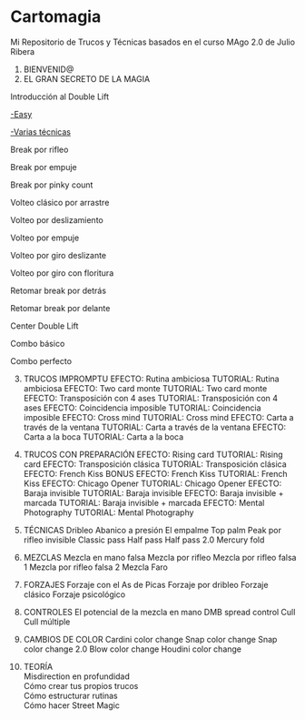 # Cartomagia
Mi Repositorio de Trucos y Técnicas basados en el curso MAgo 2.0 de Julio Ribera

1. BIENVENID@
2. EL GRAN SECRETO DE LA MAGIA

Introducción al Double Lift

[-Easy](https://www.youtube.com/watch?v=Gjd4EDm3EWU)

[-Varias técnicas](https://www.youtube.com/watch?v=1-6Niz-VxUY)

Break por rifleo

Break por empuje

Break por pinky count

Volteo clásico por arrastre

Volteo por deslizamiento

Volteo por empuje

Volteo por giro deslizante

Volteo por giro con floritura

Retomar break por detrás

Retomar break por delante

Center Double Lift

Combo básico

Combo perfecto

3. TRUCOS IMPROMPTU
EFECTO: Rutina ambiciosa
TUTORIAL: Rutina ambiciosa
EFECTO: Two card monte
TUTORIAL: Two card monte
EFECTO: Transposición con 4 ases
TUTORIAL: Transposición con 4 ases
EFECTO: Coincidencia imposible
TUTORIAL: Coincidencia imposible
EFECTO: Cross mind
TUTORIAL: Cross mind
EFECTO: Carta a través de la ventana
TUTORIAL: Carta a través de la ventana
EFECTO: Carta a la boca
TUTORIAL: Carta a la boca

4.  TRUCOS CON PREPARACIÓN
EFECTO: Rising card
TUTORIAL: Rising card
EFECTO: Transposición clásica
TUTORIAL: Transposición clásica
EFECTO: French Kiss
BONUS EFECTO: French Kiss
TUTORIAL: French Kiss
EFECTO: Chicago Opener
TUTORIAL: Chicago Opener
EFECTO: Baraja invisible
TUTORIAL: Baraja invisible
EFECTO: Baraja invisible + marcada
TUTORIAL: Baraja invisible + marcada
EFECTO: Mental Photography
TUTORIAL: Mental Photography

5. TÉCNICAS
Dribleo
Abanico a presión
El empalme
Top palm
Peak por rifleo invisible
Classic pass
Half pass
Half pass 2.0
Mercury fold

6. MEZCLAS
Mezcla en mano falsa
Mezcla por rifleo
Mezcla por rifleo falsa 1
Mezcla por rifleo falsa 2
Mezcla Faro

7. FORZAJES
Forzaje con el As de Picas
Forzaje por dribleo
Forzaje clásico
Forzaje psicológico

8. CONTROLES
El potencial de la mezcla en mano
DMB spread control
Cull                        
Cull múltiple

9. CAMBIOS DE COLOR
Cardini color change
Snap color change
Snap color change 2.0
Blow color change
Houdini color change

10. TEORÍA                                
Misdirection en profundidad                                
Cómo crear tus propios trucos                            
Cómo estructurar rutinas                                
Cómo hacer Street Magic
